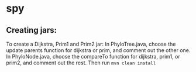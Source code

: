 # spy

## Creating jars: 
To create a Dijkstra, Prim1 and Prim2 jar:
	In PhyloTree.java, choose the update parents function for dijkstra or prim, and comment out the other one.
	In PhyloNode.java, choose the compareTo function for dijkstra, prim1, or prim2, and comment out the rest.
Then run `mvn clean install` 
